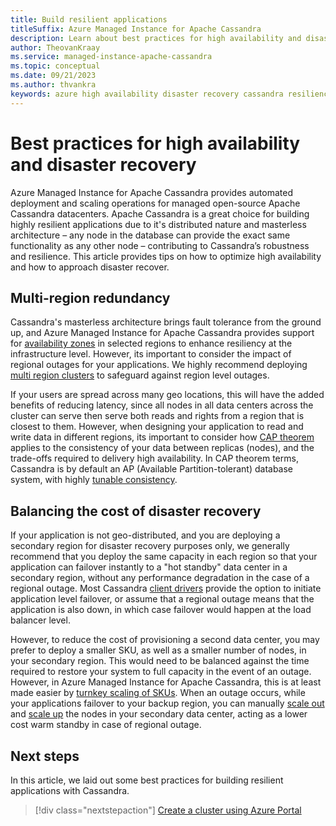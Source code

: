 ```yaml
---
title: Build resilient applications
titleSuffix: Azure Managed Instance for Apache Cassandra
description: Learn about best practices for high availability and disaster recovery for Azure Managed Instance for Apache Cassandra
author: TheovanKraay
ms.service: managed-instance-apache-cassandra
ms.topic: conceptual
ms.date: 09/21/2023
ms.author: thvankra
keywords: azure high availability disaster recovery cassandra resiliency
---
```


# Best practices for high availability and disaster recovery

Azure Managed Instance for Apache Cassandra provides automated deployment and scaling operations for managed open-source Apache Cassandra datacenters. Apache Cassandra is a great choice for building highly resilient applications due to it's distributed nature and masterless architecture – any node in the database can provide the exact same functionality as any other node – contributing to Cassandra’s robustness and resilience. This article provides tips on how to optimize high availability and how to approach disaster recover.

## Multi-region redundancy 

Cassandra's masterless architecture brings fault tolerance from the ground up, and Azure Managed Instance for Apache Cassandra provides support for [availability zones](../availability-zones/az-overview.md#azure-regions-with-availability-zones) in selected regions to enhance resiliency at the infrastructure level. However, its important to consider the impact of regional outages for your applications. We highly recommend deploying [multi region clusters](create-multi-region-cluster.md) to safeguard against region level outages. 

If your users are spread across many geo locations, this will have the added benefits of reducing latency, since all nodes in all data centers across the cluster can serve then serve both reads and rights from a region that is closest to them. However, when designing your application to read and write data in different regions, its important to consider how [CAP theorem](https://cassandra.apache.org/doc/latest/cassandra/architecture/guarantees.html#what-is-cap) applies to the consistency of your data between replicas (nodes), and the trade-offs required to delivery high availability. In CAP theorem terms, Cassandra is by default an AP (Available Partition-tolerant) database system, with highly [tunable consistency](https://cassandra.apache.org/doc/4.1/cassandra/architecture/dynamo.html#tunable-consistency). 


## Balancing the cost of disaster recovery

If your application is not geo-distributed, and you are deploying a secondary region for disaster recovery purposes only, we generally recommend that you deploy the same capacity in each region so that your application can failover instantly to a "hot standby" data center in a secondary region, without any performance degradation in the case of a regional outage. Most Cassandra [client drivers](https://cassandra.apache.org/doc/latest/cassandra/getting_started/drivers.html) provide the option to initiate application level failover, or assume that a regional outage means that the application is also down, in which case failover would happen at the load balancer level. 

However, to reduce the cost of provisioning a second data center, you may prefer to deploy a smaller SKU, as well as a smaller number of nodes, in your secondary region. This would need to be balanced against the time required to restore your system to full capacity in the event of an outage. However, in Azure Managed Instance for Apache Cassandra, this is at least made easier by [turnkey scaling of SKUs](create-cluster-portal.md#scale-a-datacenter). When an outage occurs, while your applications failover to your backup region, you can manually [scale out](create-cluster-portal.md#horizontal-scale) and [scale up](create-cluster-portal.md#vertical-scale) the nodes in your secondary data center, acting as a lower cost warm standby in case of regional outage. 

## Next steps

In this article, we laid out some best practices for building resilient applications with Cassandra.

> [!div class="nextstepaction"]
> [Create a cluster using Azure Portal](create-cluster-portal.md)



